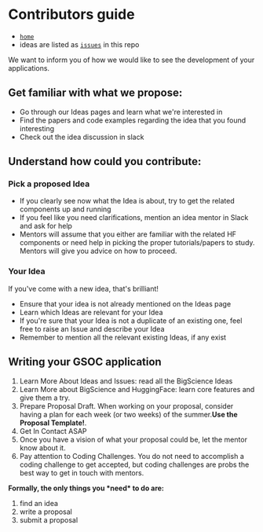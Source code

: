 # Contributors guide

* [`home`](https://github.com/bigscience-workshop/interpretability-gsoc-ideas)
* ideas are listed as [`issues`](https://github.com/bigscience-workshop/interpretability-gsoc-ideas/issues) in this repo

We want to inform you of how we would like to see the development of your applications.


## Get familiar with what we propose:

- Go through our Ideas pages and learn what we're interested in
- Find the papers and code examples regarding the idea that you found interesting
- Check out the idea discussion in slack


## Understand how could you contribute:


### Pick a proposed Idea

- If you clearly see now what the Idea is about, try to get the related components up and running
- If you feel like you need clarifications, mention an idea mentor in Slack and ask for help
- Mentors will assume that you either are familiar with the related HF components or need help in picking the proper tutorials/papers to study. Mentors will give you advice on how to proceed.


### Your Idea

If you've come with a new idea, that's brilliant!

- Ensure that your idea is not already mentioned on the Ideas page
- Learn which Ideas are relevant for your Idea
- If you're sure that your Idea is not a duplicate of an existing one, feel free to raise an Issue and describe your Idea
- Remember to mention all the relevant existing Ideas, if any exist


## Writing your GSOC application

1. Learn More About Ideas and Issues: read all the BigScience Ideas
2. Learn More about BigScience and HuggingFace: learn core features and give them a try.
3. Prepare Proposal Draft. When working on your proposal, consider having a plan for each week (or two weeks) of the summer.**Use the Proposal Template!**.
4. Get In Contact ASAP
5. Once you have a vision of what your proposal could be, let the mentor know about it.
6. Pay attention to Coding Challenges. You do not need to accomplish a coding challenge to get accepted, but coding challenges are probs the best way to get in touch with mentors.

**Formally, the only things you \*need\* to do are:**

1. find an idea
2. write a proposal
3. submit a proposal

  
  
  
